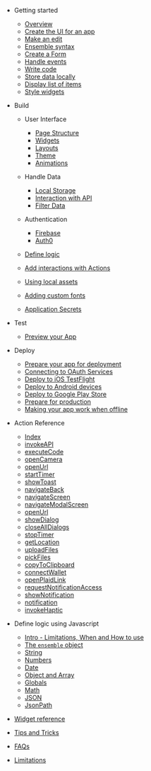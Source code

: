 - Getting started

  - [Overview](getting-started/home)
  - [Create the UI for an app](./getting-started/1-create-app)
  - [Make an edit](./getting-started/2-edit)
  - [Ensemble syntax](./getting-started/3-ensemble-syntax)
  - [Create a Form](./getting-started/4-form)
  - [Handle events](./getting-started/5-actions)
  - [Write code](./getting-started/6-code)
  - [Store data locally](./getting-started/7-storage)
  - [Display list of items](./getting-started/8-item-template)
  - [Style widgets](./getting-started/9-styling)

- Build

  - User Interface

    - [Page Structure](build/user-interface/1-page-structure)
    - [Widgets](build/user-interface/2-widgets)
    - [Layouts](build/user-interface/3-layouts)
    - [Theme](build/user-interface/4-theme)
    - [Animations](build/extend/3-animations)

  - Handle Data

    - [Local Storage](build/handle-data/local-storage/1-local-storage)
    - [Interaction with API](build/handle-data/item-template/1-interaction-with-api)
    - [Filter Data](build/handle-data/item-template/2-filter-data)

  - Authentication

    - [Firebase](build/authentication/firebase)
    - [Auth0](build/authentication/auth0)

  - [Define logic](javascript-reference/README)
  - [Add interactions with Actions](build/make-it-interactive/actions-and-events/directory)
  - [Using local assets](build/local-assets)
  - [Adding custom fonts](build/custom-fonts)
  - [Application Secrets](build/secrets)

- Test

  - [Preview your App](test/1-preview-app)

- Deploy

  - [Prepare your app for deployment](deploy/1-prepare-app)
  - [Connecting to OAuth Services](deploy/2-oauth-services)
  - [Deploy to iOS TestFlight](deploy/3-ios-appstore)
  - [Deploy to Android devices](deploy/4-android-device)
  - [Deploy to Google Play Store](deploy/5-android-play-store)
  - [Prepare for production](deploy/6-prepare-for-production)
  - [Making your app work when offline](deploy/7-offline-mode)

- Action Reference

  - [Index](/actions/directory)
  - [invokeAPI](/actions/1-invokeAPI)
  - [executeCode](/actions/2-executeCode)
  - [openCamera](/actions/3-openCamera)
  - [openUrl](/actions/4-openUrl)
  - [startTimer](/actions/5-startTimer)
  - [showToast](/actions/6-showToast)
  - [navigateBack](/actions/7-navigateBack)
  - [navigateScreen](/actions/8-navigateScreen)
  - [navigateModalScreen](/actions/9-navigateModalScreen)
  - [openUrl](/actions/10-openUrl)
  - [showDialog](/actions/11-showDialog)
  - [closeAllDialogs](/actions/12-closeAllDialogs)
  - [stopTimer](/actions/13-stopTimer)
  - [getLocation](/actions/14-getLocation)
  - [uploadFiles](/actions/15-uploadFiles)
  - [pickFiles](/actions/16-pickFiles)
  - [copyToClipboard](/actions/17-copyToClipboard)
  - [connectWallet](/actions/18-connectWallet)
  - [openPlaidLink](/actions/21-openPlaidLink)
  - [requestNotificationAccess](/actions/19-requestNotificationAccess)
  - [showNotification](/actions/20-showNotification)
  - [notification](/actions/21-notification)
  - [invokeHaptic](/actions/23-invokeHaptic)

- Define logic using Javascript

  - [Intro - Limitations, When and How to use](javascript-reference/README)
  - [The `ensemble` object](javascript-reference/Ensemble)
  - [String](javascript-reference/String)
  - [Numbers](javascript-reference/Numbers)
  - [Date](javascript-reference/Date)
  - [Object and Array](javascript-reference/MapAndArray)
  - [Globals](javascript-reference/Global)
  - [Math](javascript-reference/Math)
  - [JSON](javascript-reference/JSON)
  - [JsonPath](javascript-reference/JsonPath)

- [Widget reference](widget-reference/directory)
- [Tips and Tricks](tips-and-tricks/directory)

<!-- * [Exercises](./exercises/index)
  * [Prerequisite](./exercises/0-prerequisite)
  * [Update the title](./exercises/1-update-app-title)
  * [Add a header](./exercises/2-add-header)
  * [Add location field](./exercises/3-add-location-field)
  * [Display task locations](./exercises/4-display-task-locations)
  * [Final code](./exercises/final-code) -->

- [FAQs](./faq)

- [Limitations](./limitations)
